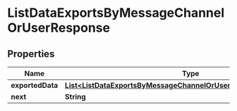 

# ListDataExportsByMessageChannelOrUserResponse


## Properties

Name | Type | Description | Notes
------------ | ------------- | ------------- | -------------
**exportedData** | [**List&lt;ListDataExportsByMessageChannelOrUserResponseExportedData&gt;**](ListDataExportsByMessageChannelOrUserResponseExportedData.md) |  |  [optional]
**next** | **String** |  |  [optional]



